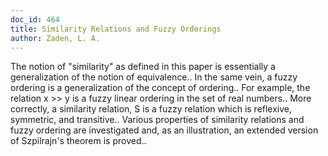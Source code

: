 ```yaml
---
doc_id: 464
title: Similarity Relations and Fuzzy Orderings
author: Zaden, L. A.
---
```


The notion of "similarity" as defined in this paper is essentially a 
generalization of the notion of equivalence.. In the same vein, a fuzzy ordering
is a generalization of the concept of ordering.. For example, the relation 
x >> y is a fuzzy linear ordering in the set of real numbers..
   More correctly, a similarity relation, S is a fuzzy relation which is
reflexive, symmetric, and transitive..
   Various properties of similarity relations and fuzzy ordering are 
investigated and, as an illustration, an extended version of Szpilrajn's 
theorem is proved..